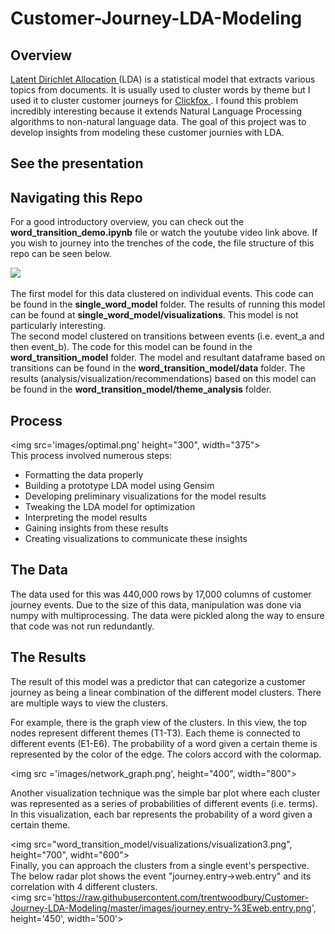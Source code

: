 # Customer-Journey-LDA-Modeling

## Overview
<a href ='http://www.jmlr.org/papers/volume3/blei03a/blei03a.pdf'> Latent Dirichlet Allocation </a> (LDA) is a statistical model that extracts various topics from documents. It is usually used to cluster words by theme but I used it to cluster customer journeys for <a href='https://www.clickfox.com/'> Clickfox </a>. I found this problem incredibly interesting because it extends Natural Language Processing algorithms to non-natural language data. The goal of this project was to develop insights from modeling these customer journies with LDA.

## See the presentation


## Navigating this Repo
For a good introductory overview, you can check out the <strong> word_transition_demo.ipynb</strong> file or watch the youtube video link above. If you wish to journey into the trenches of the code, the file structure of this repo can be seen below. <br>

<img src='images/file_structure.png'><br>


The first model for this data clustered on individual events. This code can be found in the <strong>single_word_model</strong> folder. The results of running this model can be found at <strong>single_word_model/visualizations</strong>. This model is not particularly interesting.
<br>
The second model clustered on transitions between events (i.e. event_a and then event_b). The code for this model can be found in the <strong>word_transition_model</strong> folder. The model and resultant dataframe based on transitions can be found in the <strong>word_transition_model/data</strong> folder. The results (analysis/visualization/recommendations) based on this model can be found in the <strong>word_transition_model/theme_analysis</strong> folder.


## Process
<img src='images/optimal.png' height="300", width="375"><br>
This process involved numerous steps:
<ul>
    <li>Formatting the data properly
    <li>Building a prototype LDA model using Gensim
    <li>Developing preliminary visualizations for the model results
    <li>Tweaking the LDA model for optimization
    <li> Interpreting the model results
    <li> Gaining insights from these results
    <li>Creating visualizations to communicate these insights
</ul>

## The Data
The data used for this was 440,000 rows by 17,000 columns of customer journey events. Due to the size of this data, manipulation was done via numpy with multiprocessing. The data were pickled along the way to ensure that code was not run redundantly.

## The Results
The result of this model was a predictor that can categorize a customer journey as being a linear combination of the different model clusters. There are multiple ways to view the clusters.<br>

 For example, there is the graph view of the clusters. In this view, the top nodes represent different themes (T1-T3). Each theme is connected to different events (E1-E6). The probability of a word given a certain theme is represented by the color of the edge. The colors accord with the colormap.

<img src ='images/network_graph.png', height="400", width="800">

Another visualization technique was the simple bar plot where each cluster was represented as a series of probabilities of different events (i.e. terms). In this visualization, each bar represents the probability of a word given a certain theme.<br>

<img src="word_transition_model/visualizations/visualization3.png", height="700", widht="600">
<br>
Finally, you can approach the clusters from a single event's perspective. The below radar plot shows the event "journey.entry->web.entry" and its correlation with 4 different clusters.
<br>
<img src='https://raw.githubusercontent.com/trentwoodbury/Customer-Journey-LDA-Modeling/master/images/journey.entry-%3Eweb.entry.png', height='450', width='500'>
